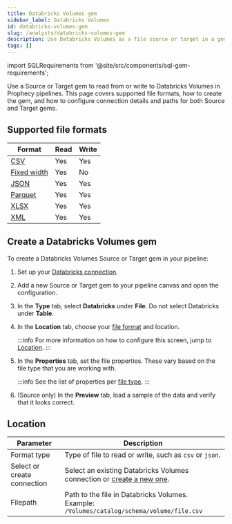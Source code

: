 ```yaml
---
title: Databricks Volumes gem
sidebar_label: Databricks Volumes
id: databricks-volumes-gem
slug: /analysts/databricks-volumes-gem
description: Use Databricks Volumes as a file source or target in a gem
tags: []
---
```


import SQLRequirements from '@site/src/components/sql-gem-requirements';

<SQLRequirements
  execution_engine="Prophecy Automate"
  sql_package_name=""
  sql_package_version=""
/>

Use a Source or Target gem to read from or write to Databricks Volumes in Prophecy pipelines. This page covers supported file formats, how to create the gem, and how to configure connection details and paths for both Source and Target gems.

## Supported file formats

| Format                               | Read | Write |
| ------------------------------------ | ---- | ----- |
| [CSV](/analysts/csv)                 | Yes  | Yes   |
| [Fixed width](/analysts/fixed-width) | Yes  | No    |
| [JSON](/analysts/json)               | Yes  | Yes   |
| [Parquet](/analysts/parquet)         | Yes  | Yes   |
| [XLSX](/analysts/excel)              | Yes  | Yes   |
| [XML](/analysts/xml)                 | Yes  | Yes   |

## Create a Databricks Volumes gem

To create a Databricks Volumes Source or Target gem in your pipeline:

1. Set up your [Databricks connection](/core/prophecy-fabrics/connections/databricks).
1. Add a new Source or Target gem to your pipeline canvas and open the configuration.
1. In the **Type** tab, select **Databricks** under **File**. Do not select Databricks under **Table**.
1. In the **Location** tab, choose your [file format](#supported-file-formats) and location.

   :::info
   For more information on how to configure this screen, jump to [Location](#location).
   :::

1. In the **Properties** tab, set the file properties. These vary based on the file type that you are working with.

   :::info
   See the list of properties per [file type](/analysts/file-types).
   :::

1. (Source only) In the **Preview** tab, load a sample of the data and verify that it looks correct.

## Location

| Parameter                   | Description                                                                                                            |
| --------------------------- | ---------------------------------------------------------------------------------------------------------------------- |
| Format type                 | Type of file to read or write, such as `csv` or `json`.                                                                |
| Select or create connection | Select an existing Databricks Volumes connection or [create a new one](/core/prophecy-fabrics/connections/databricks). |
| Filepath                    | Path to the file in Databricks Volumes. <br/>Example: `/Volumes/catalog/schema/volume/file.csv`                        |
